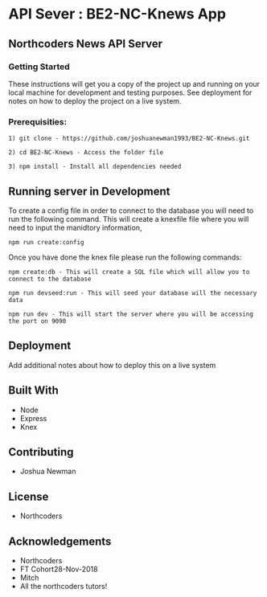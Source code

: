# API Sever : BE2-NC-Knews App

## Northcoders News API Server

### Getting Started

These instructions will get you a copy of the project up and running on your local machine for development and testing purposes. See deployment for notes on how to deploy the project on a live system.

### Prerequisities:

`1) git clone - https://github.com/joshuanewman1993/BE2-NC-Knews.git`

`2) cd BE2-NC-Knews - Access the folder file`

`3) npm install - Install all dependencies needed`

## Running server in Development

To create a config file in order to connect to the database you will need to run the following command. This will create a knexfile file where you will need to input the manidtory information,

`npm run create:config`

Once you have done the knex file please run the following commands:

`npm create:db - This will create a SQL file which will allow you to connect to the database`

`npm run devseed:run - This will seed your database will the necessary data`

`npm run dev - This will start the server where you will be accessing the port on 9090`

## Deployment

Add additional notes about how to deploy this on a live system

## Built With

-   Node
-   Express
-   Knex

## Contributing

-   Joshua Newman

## License

-   Northcoders

## Acknowledgements

-   Northcoders
-   FT Cohort28-Nov-2018
-   Mitch
-   All the northcoders tutors!
